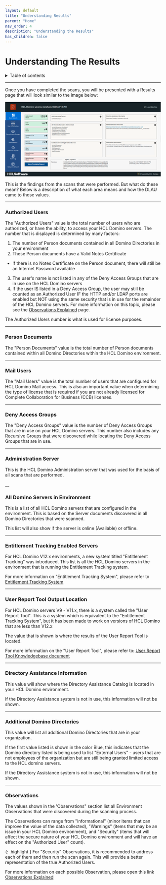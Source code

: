 ```yaml
---
layout: default
title: "Understanding Results"
parent: "Home"
nav_order: 4
description: "Understanding the Results"
has_children: false
---
```


<h1>Understanding The Results</h1>

<details close markdown="block">
  <summary>
    Table of contents
  </summary>
  {: .text-delta }
1. TOC
{:toc}
</details>

___
Once you have completed the scans, you will be presented with a Results page that will look similar to the image below:

![Scan Results](/docs/assets/images/png/14.%20Scan%20Results.png)

This is the findings from the scans that were performed. But what do these mean? Below is a description of what each area means and how the DLAU came to those values.

____
### Authorized Users
The "Authorized Users" value is the total number of users who are authorized, or have the ability, to access your HCL Domino servers. The number that is displayed is determined by many factors:

1. The number of Person documents contained in all Domino Directories in your environment
2. These Person documents have a Valid Notes Certificate
  - If there is no Notes Certificate on the Person document, there will still be an Internet Password available
3. The user's name is not listed in any of the Deny Access Groups that are in use on the HCL Domino servers
4. If the user IS listed in a Deny Access Group, the user may still be counted as an Authorized User IF the HTTP and/or LDAP ports are enabled but NOT using the same security that is in use for the remainder of the HCL Domino servers. For more information on this topic, please see the [Observations Explained](observations.md) page.

The Authorized Users number is what is used for license purposes.

___
### Person Documents
The "Person Documents" value is the total number of Person documents contained within all Domino Directories within the HCL Domino environment.

___
### Mail Users
The "Mail Users" value is the total number of users that are configured for HCL Domino Mail access. This is also an important value when determining the type of license that is required if you are not already licensed for Complete Collaboration for Business (CCB) licenses.

___
### Deny Access Groups
The "Deny Access Groups" value is the number of Deny Access Groups that are in use on your HCL Domino servers. This number also includes any Recursive Groups that were discovered while locating the Deny Access Groups that are in use.

___
### Administration Server
This is the HCL Domino Administration server that was used for the basis of all scans that are performed.

__
### All Domino Servers in Environment
This is a list of all HCL Domino servers that are configured in the environment. This is based on the Server documents discovered in all Domino Directories that were scanned.

This list will also show if the server is online (Available) or offline.

___
### Entitlement Tracking Enabled Servers
For HCL Domino V12.x environments, a new system titled "Entitlement Tracking" was introduced. This list is all the HCL Domino servers in the environment that is running the Entitlement Tracking system.

For more information on "Entitlement Tracking System", please refer to [Entitlement Tracking System](https://help.hcltechsw.com/domino/12.0.0/admin/admn_entitlementtracking.html)

___
### User Report Tool Output Location
For HCL Domino servers V9 - V11.x, there is a system called the "User Report Tool". This is a system which is equivalent to the "Entitlement Tracking System", but it has been made to work on versions of HCL Domino that are less than V12.x

The value that is shown is where the results of the User Report Tool is located.

For more information on the "User Report Tool", please refer to: [User Report Tool Knowledgebase document](https://support.hcltechsw.com/csm?id=kb_article&sysparm_article=KB0095328)

___
### Directory Assistance Information
This value will show where the Directory Assistance Catalog is located in your HCL Domino environment.

If the Directory Assistance system is not in use, this information will not be shown.

___
### Additional Domino Directories
This value will list all additional Domino Directories that are in your organization.

If the first value listed is shown in the color Blue, this indicates that the Domino directory listed is being used to list "External Users" - users that are not employees of the organization but are still being granted limited access to the HCL domino servers.

If the Directory Assistance system is not in use, this information will not be shown.

___
### Observations
The values shown in the 'Observations" section list all Environment Observations that were discovered during the scanning process.

The Observations can range from "Informational" (minor items that can improve the value of the data collected), "Warnings" (items that may be an issue in your HCL Domino environment), and "Security" (items that will affect the secure nature of your HCL Domino environment and will have an effect on the "Authorized User" count).

{: .highlight } For "Security" Observations, it is recommended to address each of them and then run the scan again. This will provide a better representation of the true Authorized Users.

For more information on each possible Observation, please open this link [Observations Explained](observations.md)